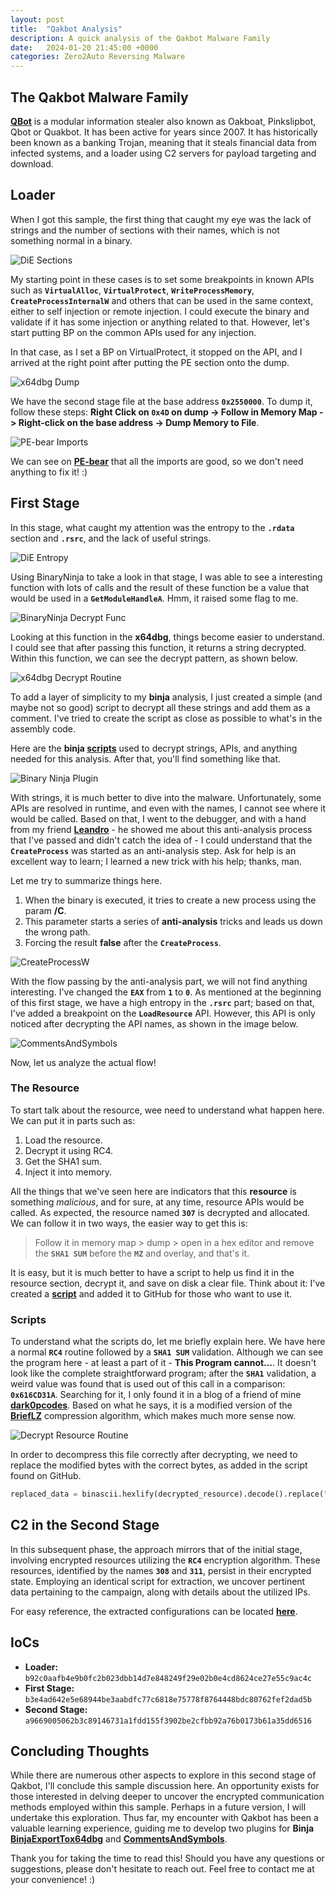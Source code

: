 ```yaml
---
layout: post
title:  "Qakbot Analysis"
description: A quick analysis of the Qakbot Malware Family
date:   2024-01-20 21:45:00 +0000
categories: Zero2Auto Reversing Malware
---
```


## The Qakbot Malware Family
[**QBot**](https://malpedia.caad.fkie.fraunhofer.de/details/win.qakbot) is a modular information stealer also known as Oakboat, Pinkslipbot, Qbot or Quakbot. It has been active for years since 2007. It has historically been known as a banking Trojan, meaning that it steals financial data from infected systems, and a loader using C2 servers for payload targeting and download. 

## Loader
When I got this sample, the first thing that caught my eye was the lack of strings and the number of sections with their names, which is not something normal in a binary.

![DiE Sections](/assets/images/zero2auto/2024-01-20/die-sections.png)

My starting point in these cases is to set some breakpoints in known APIs such as **```VirtualAlloc```**, **```VirtualProtect```**, **```WriteProcessMemory```**, **```CreateProcessInternalW```** and others that can be used in the same context, either to self injection or remote injection. I could execute the binary and validate if it has some injection or anything related to that. However, let's start putting BP on the common APIs used for any injection.

In that case, as I set a BP on VirtualProtect, it stopped on the API, and I arrived at the right point after putting the PE section onto the dump.

![x64dbg Dump](/assets/images/zero2auto/2024-01-20/x64dbg-dump.png)

We have the second stage file at the base address **```0x2550000```**. To dump it, follow these steps: **Right Click on ```0x4D``` on dump -> Follow in Memory Map -> Right-click on the base address -> Dump Memory to File**.

![PE-bear Imports](/assets/images/zero2auto/2024-01-20/pe-bear-imports.png)

We can see on [**PE-bear**](https://github.com/hasherezade/pe-bear) that all the imports are good, so we don't need anything to fix it! :)

## First Stage

In this stage, what caught my attention was the entropy to the **```.rdata```** section and **```.rsrc```**, and the lack of useful strings.

![DiE Entropy](/assets/images/zero2auto/2024-01-20/die-entropy.png)

Using BinaryNinja to take a look in that stage, I was able to see a interesting function with lots of calls and the result of these function be a value that would be used in a **```GetModuleHandleA```**. Hmm, it raised some flag to me.

![BinaryNinja Decrypt Func](/assets/images/zero2auto/2024-01-20/bn-strings-decrypt-func.png)

Looking at this function in the **x64dbg**, things become easier to understand. I could see that after passing this function, it returns a string decrypted. Within this function, we can see the decrypt pattern, as shown below.

![x64dbg Decrypt Routine](/assets/images/zero2auto/2024-01-20/x64dbg-decrypt-strings-routine.png)

To add a layer of simplicity to my **binja** analysis, I just created a simple (and maybe not so good) script to decrypt all these strings and add them as a comment. I've tried to create the script as close as possible to what's in the assembly code.

Here are the **binja [scripts](https://github.com/moval0x1/Zero2Auto/tree/main/qakbot)** used to decrypt strings, APIs, and anything needed for this analysis. After that, you'll find something like that.

![Binary Ninja Plugin](/assets/images/zero2auto/2024-01-20/bn-plugin-decrypt-strings.png)

With strings, it is much better to dive into the malware. Unfortunately, some APIs are resolved in runtime, and even with the names, I cannot see where it would be called. Based on that, I went to the debugger, and with a hand from my friend [**Leandro**](https://leandrofroes.github.io/) - he showed me about this anti-analysis process that I've passed and didn't catch the idea of - I could understand that the **``CreateProcess``** was started as an anti-analysis step. Ask for help is an excellent way to learn; I learned a new trick with his help; thanks, man.

Let me try to summarize things here.

1. When the binary is executed, it tries to create a new process using the param **/C**.
2. This parameter starts a series of **anti-analysis** tricks and leads us down the wrong path.
3. Forcing the result **false** after the **```CreateProcess```**.

![CreateProcessW](/assets/images/zero2auto/2024-01-20/x64dbg-create-process-w.png)

With the flow passing by the anti-analysis part, we will not find anything interesting. I've changed the **```EAX```** from **```1```** to **```0```**. As mentioned at the beginning of this first stage, we have a high entropy in the **```.rsrc```** part; based on that, I've added a breakpoint on the **```LoadResource```** API. However, this API is only noticed after decrypting the API names, as shown in the image below.

![CommentsAndSymbols](/assets/images/zero2auto/2024-01-20/bn-comments-and-symbols.png)

Now, let us analyze the actual flow!

### The Resource

To start talk about the resource, wee need to understand what happen here. We can put it in parts such as:

1. Load the resource.
2. Decrypt it using RC4.
3. Get the SHA1 sum.
3. Inject it into memory.

All the things that we've seen here are indicators that this **resource** is something *malicious*, and for sure, at any time, resource APIs would be called. As expected, the resource named **```307```** is decrypted and allocated. We can follow it in two ways, the easier way to get this is:

> Follow it in memory map > dump > open in a hex editor and remove the **``SHA1 SUM``** before the **``MZ``** and overlay, and that's it.

It is easy, but it is much better to have a script to help us find it in the resource section, decrypt it, and save on disk a clear file. Think about it: I've created a [**script**](https://github.com/moval0x1/Zero2Auto/tree/main/qakbot) and added it to GitHub for those who want to use it.


### Scripts

To understand what the scripts do, let me briefly explain here. We have here a normal **``RC4``** routine followed by a **``SHA1 SUM``** validation. Although we can see the program here - at least a part of it - **This Program cannot...**. It doesn't look like the complete straightforward program; after the **``SHA1``** validation, a weird value was found that is used out of this call in a comparison: **``0x616CD31A``**. Searching for it, I only found it in a blog of a friend of mine [**dark0pcodes**](https://darkopcodes.wordpress.com/2020/06/07/malware-analysis-qakbot-part-2/). Based on what he says, it is a modified version of the [**BriefLZ**](https://github.com/jibsen/brieflz) compression algorithm, which makes much more sense now.

![Decrypt Resource Routine](/assets/images/zero2auto/2024-01-20/x64dbg-decrypt-resource-routine.png)

In order to decompress this file correctly after decrypting, we need to replace the modified bytes with the correct bytes, as added in the script found on GitHub.

```Python
replaced_data = binascii.hexlify(decrypted_resource).decode().replace("616cd31a", "626C7A1A")
```

## C2 in the Second Stage

In this subsequent phase, the approach mirrors that of the initial stage, involving encrypted resources utilizing the **``RC4``** encryption algorithm. These resources, identified by the names **``308``** and **``311``**, persist in their encrypted state. Employing an identical script for extraction, we uncover pertinent data pertaining to the campaign, along with details about the utilized IPs.

For easy reference, the extracted configurations can be located [**here**](https://github.com/moval0x1/Zero2Auto/tree/main/qakbot).

## IoCs
- **Loader:** ```b92c0aafb4e9b0fc2b023dbb14d7e848249f29e02b0e4cd8624ce27e55c9ac4c```
- **First Stage:** ```b3e4ad642e5e68944be3aabdfc77c6818e75778f8764448bdc80762fef2dad5b```
- **Second Stage:** ```a9669005062b3c89146731a1fdd155f3902be2cfbb92a76b0173b61a35dd6516```

## Concluding Thoughts

While there are numerous other aspects to explore in this second stage of Qakbot, I'll conclude this sample discussion here. An opportunity exists for those interested in delving deeper to uncover the encrypted communication methods employed within this sample. Perhaps in a future version, I will undertake this exploration. Thus far, my encounter with Qakbot has been a valuable learning experience, guiding me to develop two plugins for **Binja** [**BinjaExportTox64dbg**](https://github.com/moval0x1/BinjaExportTox64dbg) and [**CommentsAndSymbols**](https://github.com/moval0x1/CommentsAndSymbols).

Thank you for taking the time to read this! Should you have any questions or suggestions, please don't hesitate to reach out. Feel free to contact me at your convenience! :)